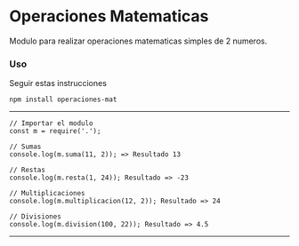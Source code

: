 # Operaciones Matematicas

Modulo para realizar operaciones matematicas simples de 2 numeros.

### Uso
Seguir estas instrucciones
```
npm install operaciones-mat
```

***
~~~
// Importar el modulo
const m = require('.');
~~~
~~~
// Sumas
console.log(m.suma(11, 2)); => Resultado 13
~~~
~~~
// Restas
console.log(m.resta(1, 24)); Resultado => -23
~~~
~~~
// Multiplicaciones
console.log(m.multiplicacion(12, 2)); Resultado => 24
~~~
~~~
// Divisiones
console.log(m.division(100, 22)); Resultado => 4.5
~~~
***
